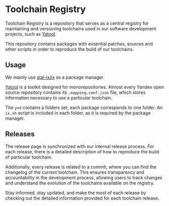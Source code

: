 # Toolchain Registry

Toolchain Registry is a repository that serves as a central registry for maintaining and versioning toolchains used in our software development projects, such as [Yatool](https://github.com/yandex/yatool).

This repository contains packages with essential patches, sources and other scripts in order to reproduce the build of our toolchains.

## Usage
We mainly use [stal-ix/ix](https://stal-ix.github.io) as a package manager.

[Yatool](https://github.com/yandex/yatool) is a toolkit designed for monorepositories. Almost every Yandex open source repository contains its `.mapping.conf.json` file, which stores information necessary to use a particular toolchain.

The `ynd` contains a folders set, each package corresponds to one folder. An `ix.sh` script is included in each folder, as it is required by the package manager.

## Releases
The release page is synchronized with our internal release process. For each release, there is a detailed description of how to reproduce the build of particular toolchain. 

Additionally, every release is related to a commit, where you can find the changelog of the current toolchain. This ensures transparency and accountability in the development process, allowing users to track changes and understand the evolution of the toolchains available on the registry. 

Stay informed, stay updated, and make the most of each release by checking out the detailed information provided for each toolchain release.
